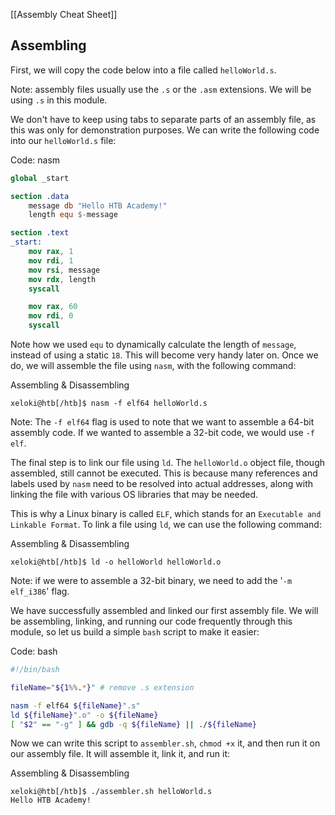[[Assembly Cheat Sheet]]

## Assembling

First, we will copy the code below into a file called `helloWorld.s`.

Note: assembly files usually use the `.s` or the `.asm` extensions. We will be using `.s` in this module.

We don't have to keep using tabs to separate parts of an assembly file, as this was only for demonstration purposes. We can write the following code into our `helloWorld.s` file:

Code: nasm

```nasm
global _start

section .data
    message db "Hello HTB Academy!"
    length equ $-message

section .text
_start:
    mov rax, 1
    mov rdi, 1
    mov rsi, message
    mov rdx, length
    syscall

    mov rax, 60
    mov rdi, 0
    syscall
```
Note how we used `equ` to dynamically calculate the length of `message`, instead of using a static `18`. This will become very handy later on. Once we do, we will assemble the file using `nasm`, with the following command:

Assembling & Disassembling

```shell-session
xeloki@htb[/htb]$ nasm -f elf64 helloWorld.s
```
Note: The `-f elf64` flag is used to note that we want to assemble a 64-bit assembly code. If we wanted to assemble a 32-bit code, we would use `-f elf`.

The final step is to link our file using `ld`. The `helloWorld.o` object file, though assembled, still cannot be executed. This is because many references and labels used by `nasm` need to be resolved into actual addresses, along with linking the file with various OS libraries that may be needed.

This is why a Linux binary is called `ELF`, which stands for an `Executable and Linkable Format`. To link a file using `ld`, we can use the following command:

Assembling & Disassembling

```shell-session
xeloki@htb[/htb]$ ld -o helloWorld helloWorld.o
```

Note: if we were to assemble a 32-bit binary, we need to add the '`-m elf_i386`' flag.

We have successfully assembled and linked our first assembly file. We will be assembling, linking, and running our code frequently through this module, so let us build a simple `bash` script to make it easier:

Code: bash

```bash
#!/bin/bash

fileName="${1%%.*}" # remove .s extension

nasm -f elf64 ${fileName}".s"
ld ${fileName}".o" -o ${fileName}
[ "$2" == "-g" ] && gdb -q ${fileName} || ./${fileName}
```

Now we can write this script to `assembler.sh`, `chmod +x` it, and then run it on our assembly file. It will assemble it, link it, and run it:

Assembling & Disassembling

```shell-session
xeloki@htb[/htb]$ ./assembler.sh helloWorld.s
Hello HTB Academy!
```